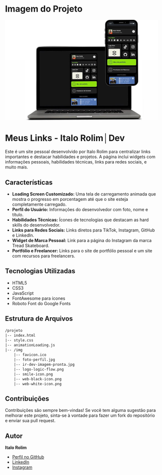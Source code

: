 
# Imagem do Projeto
![imagem do projeto](./img/ir-dev-imagem-pronta.jpg "Link Bio RM Dev 2.0")

# Meus Links - Italo Rolim│Dev

Este é um site pessoal desenvolvido por Italo Rolim para centralizar links importantes e destacar habilidades e projetos. A página inclui widgets com informações pessoais, habilidades técnicas, links para redes sociais, e muito mais.

## Características

- **Loading Screen Customizado:** Uma tela de carregamento animada que mostra o progresso em porcentagem até que o site esteja completamente carregado.
- **Perfil do Usuário:** Informações do desenvolvedor com foto, nome e título.
- **Habilidades Técnicas:** Ícones de tecnologias que destacam as hard skills do desenvolvedor.
- **Links para Redes Sociais:** Links diretos para TikTok, Instagram, GitHub e LinkedIn.
- **Widget de Marca Pessoal:** Link para a página do Instagram da marca Tread Skateboard.
- **Portfólio e Freelancer:** Links para o site de portfólio pessoal e um site com recursos para freelancers.

## Tecnologias Utilizadas

- HTML5
- CSS3
- JavaScript
- FontAwesome para ícones
- Roboto Font do Google Fonts

## Estrutura de Arquivos

```plaintext
/projeto
|-- index.html
|-- style.css
|-- animationLoading.js
|-- /img
    |-- favicon.ico
    |-- foto-perfil.jpg
    |-- ir-dev-imagem-pronta.jpg
    |-- logo-logic-flow.png
    |-- smile-icon.png
    |-- web-black-icon.png
    |-- web-white-icon.png
```

## Contribuições

Contribuições são sempre bem-vindas! Se você tem alguma sugestão para melhorar este projeto, sinta-se à vontade para fazer um fork do repositório e enviar sua pull request.

## Autor

**Italo Rolim**
- [Perfil no GitHub](https://github.com/ItaloRolim)
- [LinkedIn](https://www.linkedin.com/in/italo-rolim-86a390291/)
- [Instagram](https://www.instagram.com/italoir_/)
